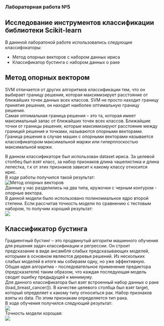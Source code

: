 ### Лабораторная работа №5
## Исследование инструментов классификации библиотеки Scikit-learn  

В даннной лаборатоной работе использовались следующие классифокаторы:  
 - Метод опорных векторов с набором данных ириса    
 - Классификатор бустинга с набором данных о раке

 ## Метод опорных вектором
SVM отличается от других алгоритмов классификации тем, что он выбирает границу решения, которая максимизирует расстояние от ближайших точек данных всех классов. SVM не просто находит границу принятия решения, он находит наиболее оптимальную границу решения.    
Самая оптимальная граница решения – это та, которая имеет максимальный запас от ближайших точек всех классов. Ближайшие точки от границы решения, которые максимизируют расстояние между границей решения и точками, называются опорными векторами. Граница решения в случае машин с опорными векторами называется классификатором максимальной маржи или гиперплоскостью максимальной маржи.

В данном классификаторе был использован dataset ириса. За целевой столбец был взят класс, за набор признаков длина чашелистика и длина лепестка, т.к от этих признаков зависит к какому классу относится ирис.  
В ходе работы получился такой результат:  
![Метод опорных векторов](https://sun9-21.userapi.com/impg/THgWYXodnOWHewDc7GzdXRQbCUw7Lw4pHeMhoQ/ZKQv7S_NTE0.jpg?size=1492x834&quality=96&sign=f5aa19b3210de7e6cb480ec987a346d0&type=album)  
Данные у нас разделились на два типа, кружочки с черным контуром - опорные вектора.  
В данной модели было использовано полиномиальное ядро второй степени. Если рассчитав точность модели по сравнению с тестовым набором, то получим хороший результат:  
![](https://sun9-11.userapi.com/impg/HH3-_l8PJEgZhmHlGC9znqrS_Dgd6lF94wO1YA/WJMSqdWfHSg.jpg?size=371x62&quality=96&sign=4081e93e1fedf948a3dd11f39ad8f9df&type=album)    
## Классификатор бустинга   
Градиентный бустинг – это продвинутый алгоритм машинного обучения для решения задач классификации и регрессии. Он строит предсказание в виде ансамбля слабых предсказывающих моделей, которыми в основном являются деревья решений. Из нескольких слабых моделей в итоге мы собираем одну, но уже эффективную. Общая идея алгоритма – последовательное применение предиктора (предсказателя) таким образом, что каждая последующая модель сводит ошибку предыдущей к минимуму.  
Для данного классификатора был взят встроенный набор данных о раке (load_breast_cancer()). В качестве целевого столбца был взят target, который определяет к какому типу относиться рак. Набор признаков взяты из data. По этим признакам определяется тип рака.  
В ходе обучения получился следующий результат:  
![](https://sun9-80.userapi.com/impg/ljK8s9UbzAMeWdp9dRgC3rYxuHrtWnewF5LVSQ/m16dPNWKUSk.jpg?size=1264x874&quality=96&sign=4c3fccb05458431317c7acaab605c436&type=album)  
Точность модели хорошая:    
![](https://sun9-57.userapi.com/impg/5CmEKD5LfGPnpktL_y25sg1yU33kuIpDExj-7A/FNPBhhOPhj0.jpg?size=674x221&quality=96&sign=2861cb43261cdff82f65651e598fae3d&type=album)

  






